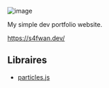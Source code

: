 ![image](https://github.com/s4fwan/s4fwan.github.io/assets/101232178/15bdfd80-1abc-473c-8e2a-af071172f2e0)

My simple dev portfolio website.

https://s4fwan.dev/

## Libraires

- [particles.js](https://github.com/VincentGarreau/particles.js)
